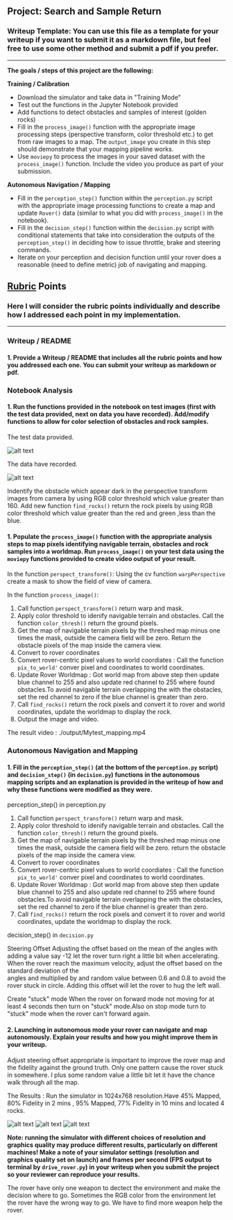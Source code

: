 ## Project: Search and Sample Return
### Writeup Template: You can use this file as a template for your writeup if you want to submit it as a markdown file, but feel free to use some other method and submit a pdf if you prefer.

---


**The goals / steps of this project are the following:**  

**Training / Calibration**  

* Download the simulator and take data in "Training Mode"
* Test out the functions in the Jupyter Notebook provided
* Add functions to detect obstacles and samples of interest (golden rocks)
* Fill in the `process_image()` function with the appropriate image processing steps (perspective transform, color threshold etc.) to get from raw images to a map.  The `output_image` you create in this step should demonstrate that your mapping pipeline works.
* Use `moviepy` to process the images in your saved dataset with the `process_image()` function.  Include the video you produce as part of your submission.

**Autonomous Navigation / Mapping**

* Fill in the `perception_step()` function within the `perception.py` script with the appropriate image processing functions to create a map and update `Rover()` data (similar to what you did with `process_image()` in the notebook). 
* Fill in the `decision_step()` function within the `decision.py` script with conditional statements that take into consideration the outputs of the `perception_step()` in deciding how to issue throttle, brake and steering commands. 
* Iterate on your perception and decision function until your rover does a reasonable (need to define metric) job of navigating and mapping.  

[//]: # (Image References)

[image1]: ./output/test_mapping.jpg
[image11]: ./output/Mytest_mapping.jpg
[image2]: ./output/Results1.png
[image3]: ./output/Results2.png
[image4]: ./output/Results3.png

## [Rubric](https://review.udacity.com/#!/rubrics/916/view) Points
### Here I will consider the rubric points individually and describe how I addressed each point in my implementation.  

---
### Writeup / README

#### 1. Provide a Writeup / README that includes all the rubric points and how you addressed each one.  You can submit your writeup as markdown or pdf.  

### Notebook Analysis
#### 1. Run the functions provided in the notebook on test images (first with the test data provided, next on data you have recorded). Add/modify functions to allow for color selection of obstacles and rock samples.

The test data provided.

![alt text][image1]

The data have recorded.

![alt text][image11]

Indentify the obstacle which appear dark in the perspective transform  images from camera by using RGB color threshold which
value greater than 160.
Add new function `find_rocks()` return the rock pixels by using RGB color threshold which value greater than the red and green
,less than the blue. 

#### 1. Populate the `process_image()` function with the appropriate analysis steps to map pixels identifying navigable terrain, obstacles and rock samples into a worldmap.  Run `process_image()` on your test data using the `moviepy` functions provided to create video output of your result. 

In the function `perspect_transform()`: Using the cv function `warpPerspective` create a mask to show the field of view of
camera. 

In the function `process_image()`: 
1. Call function `perspect_transform()` return warp and mask.
2. Apply color threshold to idenify navigable terrain and obstacles. Call the function `color_thresh()` return the ground pixels.
3. Get the map of navigable terrain pixels by the threshed map minus one times the mask, outside the camera field  will be zero.
   Return the obstacle pixels of the map inside the camera view.
4. Convert to rover coordinates
5. Convert rover-centric pixel values to world coordiates : Call the function `pix_to_world'` conver pixel and coordinates to 
   world coordinates.
6. Update Rover Worldmap : Got world map from above step then update blue channel to 255 and also update red channel to 255 
   where found obstacles.To avoid navigable terrain overlapping the with the obstacles, set the red channel to zero if the blue
   channel is greater than zero.
7. Call `find_rocks()` return the rock pixels and convert it to rover and world coordinates, update the worldmap to display 
   the rock.
8. Output the image and video.   

The result video :  ./output/Mytest_mapping.mp4

### Autonomous Navigation and Mapping

#### 1. Fill in the `perception_step()` (at the bottom of the `perception.py` script) and `decision_step()` (in `decision.py`) functions in the autonomous mapping scripts and an explanation is provided in the writeup of how and why these functions were modified as they were.

perception_step() in perception.py
1. Call function `perspect_transform()` return warp and mask.
2. Apply color threshold to idenify navigable terrain and obstacles. Call the function `color_thresh()` return the ground pixels.
3. Get the map of navigable terrain pixels by the threshed map minus one times the mask, outside the camera field  will be zero.
   return the obstacle pixels of the map inside the camera view.
4. Convert to rover coordinates
5. Convert rover-centric pixel values to world coordiates : Call the function `pix_to_world'` conver pixel and coordinates to 
   world coordinates.
6. Update Rover Worldmap : Got world map from above step then update blue channel to 255 and also update red channel to 255 
   where found obstacles.To avoid navigable terrain overlapping the with the obstacles, set the red channel to zero if the blue
   channel is greater than zero.
7. Call `find_rocks()` return the rock pixels and convert it to rover and world coordinates, update the worldmap to display 
   the rock.

decision_step() in `decision.py`

Steering Offset 
        Adjusting the offset based on the mean of the angles with adding a value say -12 let the rover turn right a little bit
        when accelerating. When the rover reach the maximum velocity, adjust the offset based on the standard deviation of the  
        angles and multiplied by and random value between 0.6 and 0.8 to avoid the rover stuck in circle. Adding this offset will 
        let the rover to  hug the left wall. 
        
Create "stuck" mode
        When the rover on forward mode not moving  for at least 4 seconds then turn on "stuck" mode.Also on stop mode turn to
        "stuck" mode when the rover can't forward again.
       
       

#### 2. Launching in autonomous mode your rover can navigate and map autonomously.  Explain your results and how you might improve them in your writeup.  

Adjust steering offset appropriate is important to improve the rover map and the fidelity against the ground truth. Only one
pattern cause the rover stuck in somewhere. I plus some random value a little bit let it have the chance walk through all the
map.

The Results : 
Run the simulator in 1024x768 resolution.Have 45% Mapped, 80% Fidelity in 2 mins ,
95%  Mapped, 77% Fidelity in 10 mins and located 4 rocks.  

![alt text][image2]
![alt text][image3]
![alt text][image4]

**Note: running the simulator with different choices of resolution and graphics quality may produce different results, particularly on different machines!  Make a note of your simulator settings (resolution and graphics quality set on launch) and frames per second (FPS output to terminal by `drive_rover.py`) in your writeup when you submit the project so your reviewer can reproduce your results.**

The rover have only one weapon to dectect the environment and make the decision where to go. Sometimes the RGB color from the
environment let the rover have the wrong way to go. We have to find more weapon help the rover.
